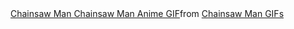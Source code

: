 <div class="tenor-gif-embed" data-postid="26903522" data-share-method="host" data-aspect-ratio="1.10345" data-width="100%"><a href="https://tenor.com/view/chainsaw-man-chainsaw-man-anime-anime-chainsaw-man-denji-power-gif-26903522">Chainsaw Man Chainsaw Man Anime GIF</a>from <a href="https://tenor.com/search/chainsaw+man-gifs">Chainsaw Man GIFs</a></div> <script type="text/javascript" async src="https://tenor.com/embed.js"></script>
